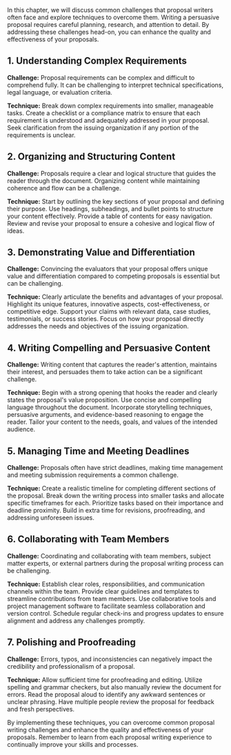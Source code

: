 
In this chapter, we will discuss common challenges that proposal writers often face and explore techniques to overcome them. Writing a persuasive proposal requires careful planning, research, and attention to detail. By addressing these challenges head-on, you can enhance the quality and effectiveness of your proposals.

1\. Understanding Complex Requirements
-------------------------------------

**Challenge:** Proposal requirements can be complex and difficult to comprehend fully. It can be challenging to interpret technical specifications, legal language, or evaluation criteria.

**Technique:** Break down complex requirements into smaller, manageable tasks. Create a checklist or a compliance matrix to ensure that each requirement is understood and adequately addressed in your proposal. Seek clarification from the issuing organization if any portion of the requirements is unclear.

2\. Organizing and Structuring Content
-------------------------------------

**Challenge:** Proposals require a clear and logical structure that guides the reader through the document. Organizing content while maintaining coherence and flow can be a challenge.

**Technique:** Start by outlining the key sections of your proposal and defining their purpose. Use headings, subheadings, and bullet points to structure your content effectively. Provide a table of contents for easy navigation. Review and revise your proposal to ensure a cohesive and logical flow of ideas.

3\. Demonstrating Value and Differentiation
------------------------------------------

**Challenge:** Convincing the evaluators that your proposal offers unique value and differentiation compared to competing proposals is essential but can be challenging.

**Technique:** Clearly articulate the benefits and advantages of your proposal. Highlight its unique features, innovative aspects, cost-effectiveness, or competitive edge. Support your claims with relevant data, case studies, testimonials, or success stories. Focus on how your proposal directly addresses the needs and objectives of the issuing organization.

4\. Writing Compelling and Persuasive Content
--------------------------------------------

**Challenge:** Writing content that captures the reader's attention, maintains their interest, and persuades them to take action can be a significant challenge.

**Technique:** Begin with a strong opening that hooks the reader and clearly states the proposal's value proposition. Use concise and compelling language throughout the document. Incorporate storytelling techniques, persuasive arguments, and evidence-based reasoning to engage the reader. Tailor your content to the needs, goals, and values of the intended audience.

5\. Managing Time and Meeting Deadlines
--------------------------------------

**Challenge:** Proposals often have strict deadlines, making time management and meeting submission requirements a common challenge.

**Technique:** Create a realistic timeline for completing different sections of the proposal. Break down the writing process into smaller tasks and allocate specific timeframes for each. Prioritize tasks based on their importance and deadline proximity. Build in extra time for revisions, proofreading, and addressing unforeseen issues.

6\. Collaborating with Team Members
----------------------------------

**Challenge:** Coordinating and collaborating with team members, subject matter experts, or external partners during the proposal writing process can be challenging.

**Technique:** Establish clear roles, responsibilities, and communication channels within the team. Provide clear guidelines and templates to streamline contributions from team members. Use collaborative tools and project management software to facilitate seamless collaboration and version control. Schedule regular check-ins and progress updates to ensure alignment and address any challenges promptly.

7\. Polishing and Proofreading
-----------------------------

**Challenge:** Errors, typos, and inconsistencies can negatively impact the credibility and professionalism of a proposal.

**Technique:** Allow sufficient time for proofreading and editing. Utilize spelling and grammar checkers, but also manually review the document for errors. Read the proposal aloud to identify any awkward sentences or unclear phrasing. Have multiple people review the proposal for feedback and fresh perspectives.

By implementing these techniques, you can overcome common proposal writing challenges and enhance the quality and effectiveness of your proposals. Remember to learn from each proposal writing experience to continually improve your skills and processes.
